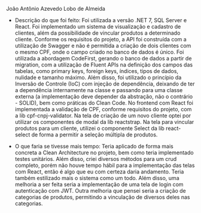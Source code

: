 João Antônio Azevedo Lobo de Almeida

- Descrição do que foi feito:
Foi utilizada a versão .NET 7, SQL Server e React.
Foi implementado um sistema de visualização e cadastro de clientes, além da possibilidade de vincular produtos a determinado cliente. Conforme os requisitos do projeto, a API foi construída com a utilização de Swagger e não é permitida a criação de dois clientes com o mesmo CPF, onde o campo criado no banco de dados é único. 
Foi utilizada a abordagem CodeFirst, gerando o banco de dados a partir de migration, com a utilização de Fluent APIs na definição dos campos das tabelas, como primary keys, foreign keys, índices, tipos de dados, nulidade e tamanho máximo. 
Além disso, foi utilizado o princípio da Inversão de Controle (IoC) com injeção de dependência, deixando de ter a dependência internamente na classe e passando para uma classe externa (a implementação deve depender da abstração, não o contrário - SOLID), bem como práticas do Clean Code. 
No frontend com React foi implementada a validação de CPF, conforme requisitos do projeto, com a lib cpf-cnpj-validator.
Na tela de criação de um novo cliente optei por utilizar os componentes de modal da lib reactstrap. 
Na tela para vincular produtos para um cliente, utilizei o componente Select da lib react-select de forma a permitir a seleção múltipla de produtos. 

- O que faria se tivesse mais tempo:
Teria aplicado de forma mais concreta a Clean Architecture no projeto, bem como teria implementado testes unitários. 
Além disso, criei diversos métodos para um crud completo, porém não houve tempo hábil para a implementação das telas com React, então é algo que eu com certeza daria andamento. 
Teria também estilizado mais o sistema como um todo.
Além disso, uma melhoria a ser feita seria a implementação de uma tela de login com autenticação com JWT. 
Outra melhoria que pensei seria a criação de categorias de produtos, permitindo a vinculação de diversos deles nas categorias. 